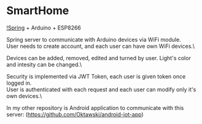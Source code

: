 # SmartHome
[!Spring](https://img.shields.io/badge/Spring-6DB33F?style=for-the-badge&logo=spring&logoColor=white) + Arduino + ESP8266

Spring server to communicate with Arduino devices via WiFi module.\
User needs to create account, and each user can have own WiFi devices.\

Devices can be added, removed, edited and turned by user. Light's color and intesity can be changed.\

Security is implemented via JWT Token, each user is given token once logged in.\
User is authenticated with each request and each user can modify only it's own devices.\

In my other repository is Android application to communicate with this server: (https://github.com/Oktawski/android-iot-app)

